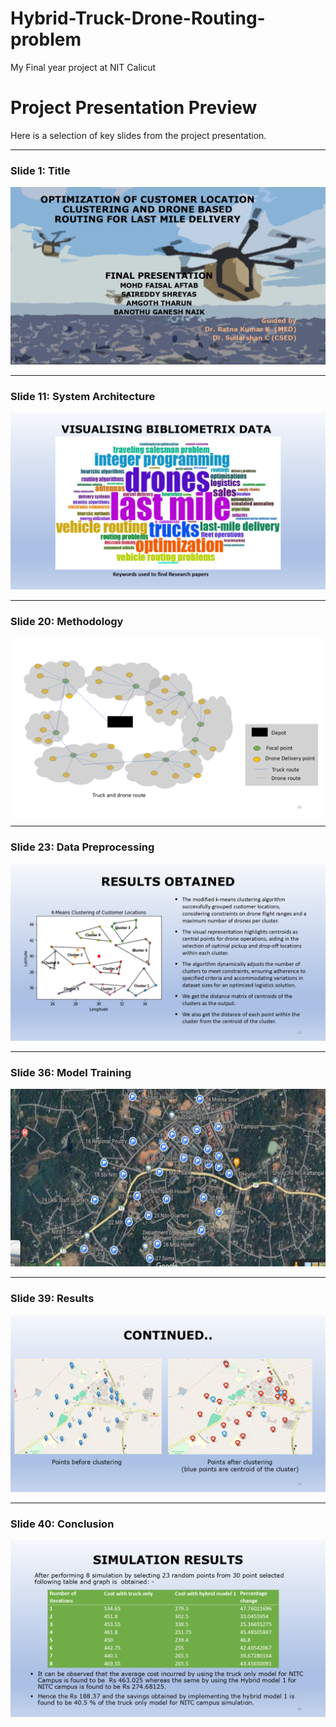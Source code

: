 # Hybrid-Truck-Drone-Routing-problem
My Final year project at NIT Calicut
# Project Presentation Preview

Here is a selection of key slides from the project presentation.

---
### Slide 1: Title
![Slide 1](Slide1.PNG)

---
### Slide 11: System Architecture
![Slide 11](Slide11.PNG)

---
### Slide 20: Methodology
![Slide 20](Slide20.PNG)

---
### Slide 23: Data Preprocessing
![Slide 23](Slide23.PNG)

---
### Slide 36: Model Training
![Slide 36](Slide36.PNG)

---
### Slide 39: Results
![Slide 39](Slide39.PNG)

---
### Slide 40: Conclusion
![Slide 40](Slide40.PNG)
